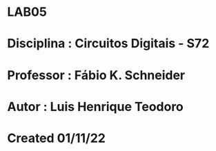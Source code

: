 # LAB05
# Disciplina : Circuitos Digitais - S72
# Professor : Fábio K. Schneider
# Autor : Luis Henrique Teodoro
# Created 01/11/22
